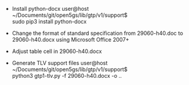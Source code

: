 
* Install python-docx
user@host ~/Documents/git/open5gs/lib/gtp/v1/support$ \
    sudo pip3 install python-docx

* Change the format of standard specification
  from 29060-h40.doc to 29060-h40.docx
  using Microsoft Office 2007+

* Adjust table cell in 29060-h40.docx

* Generate TLV support files
user@host ~/Documents/git/open5gs/lib/gtp/v1/support$ \
    python3 gtp1-tlv.py -f 29060-h40.docx -o ..
